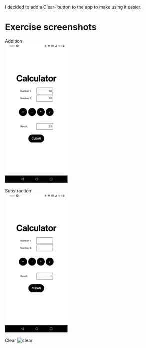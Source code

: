 I decided to add a Clear- button to the app to make using it easier.

# Exercise screenshots
Addition  
<img src="Exercise-images/1.jpg" alt="addition" width="200"/>  


Substraction  
<img src="Exercise-images/3.jpg" alt="division" width="200"/>  

Clear
<img src="Exercise-images/4.jpg" alt="clear" width="200"/>  

